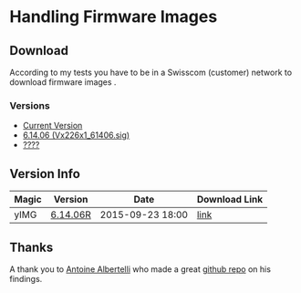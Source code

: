 # Handling Firmware Images

## Download
According to my tests you have to be in a Swisscom (customer) network to
download firmware images .  

### Versions

* [Current Version](http://rmsdl.bluewin.ch/pirelli/Vx226N1_current_epicentro_release.sig)
* [6.14.06 (Vx226x1_61406.sig)](http://rmsdl.bluewin.ch/pirelli/Vx226x1_61406.sig)
* [????](http://rmsdl.bluewin.ch/pirelli/Vx226N1_50033.rmt)

## Version Info

| Magic | Version | Date | Download Link |
| ----- | ------- | ---- | ------------- |
| yIMG  | [6.14.06R](image_6.14.06.md) | 2015-09-23 18:00 | [link](http://rmsdl.bluewin.ch/pirelli/Vx226x1_61406.sig) |


## Thanks
A thank you to [Antoine Albertelli](https://github.com/antoinealb) who made
a great [github repo](https://github.com/antoinealb/swisscom_centro_grande) on
his findings.
